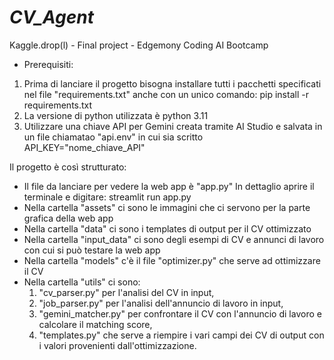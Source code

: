 # _CV_Agent_
Kaggle.drop(l) - Final project - Edgemony Coding AI Bootcamp


- Prerequisiti:
1. Prima di lanciare il progetto bisogna installare tutti i pacchetti specificati nel file "requirements.txt" anche con un unico comando: pip install -r requirements.txt
2. La versione di python utilizzata è python 3.11
3. Utilizzare una chiave API per Gemini creata tramite AI Studio e salvata in un file chiamatao "api.env" in cui sia scritto API_KEY="nome_chiave_API"

Il progetto è così strutturato:
- Il file da lanciare per vedere la web app è "app.py"
In dettaglio aprire il terminale e digitare: streamlit run app.py
- Nella cartella "assets" ci sono le immagini che ci servono per la parte grafica della web app
- Nella cartella "data" ci sono i templates di output per il CV ottimizzato
- Nella cartella "input_data" ci sono degli esempi di CV e annunci di lavoro con cui si può testare la web app
- Nella cartella "models" c'è il file "optimizer.py" che serve ad ottimizzare il CV
- Nella cartella "utils" ci sono:
    1. "cv_parser.py" per l'analisi del CV in input,
    2. "job_parser.py" per l'analisi dell'annuncio di lavoro in input,
    3. "gemini_matcher.py" per confrontare il CV con l'annuncio di lavoro e calcolare il matching score,
    4. "templates.py" che serve a riempire i vari campi dei CV di output con i valori provenienti dall'ottimizzazione.



